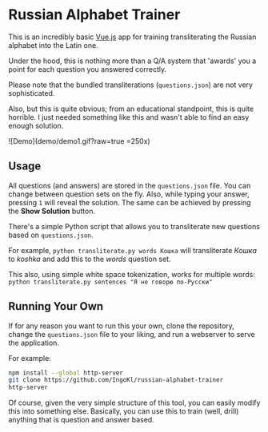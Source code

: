 # Russian Alphabet Trainer

This is an incredibly basic [Vue.js](https://vuejs.org/) app for training transliterating the Russian alphabet into the Latin one.

Under the hood, this is nothing more than a Q/A system that 'awards' you a point for each question you answered correctly.

Please note that the bundled transliterations (`questions.json`) are not very sophisticated.

Also, but this is quite obvious; from an educational standpoint, this is quite horrible. I just needed something like this and wasn't able to find an easy enough solution.

![Demo](demo/demo1.gif?raw=true =250x)

## Usage

All questions (and answers) are stored in the `questions.json` file. You can change between question sets on the fly. Also, while typing your answer, pressing `1` will reveal the solution. The same can be achieved by pressing the **Show Solution** button.

There's a simple Python script that allows you to transliterate new questions based on `questions.json`.

For example, `python transliterate.py words Кошка` will transliterate *Кошка* to *koshka* and add this to the *words* question set.

This also, using simple white space tokenization, works for multiple words: `python transliterate.py sentences "Я не говорю по-Русски"`

## Running Your Own

If for any reason you want to run this your own, clone the repository, change the `questions.json` file to your liking, and run a webserver to serve the application.

For example:

```bash
npm install --global http-server
git clone https://github.com/IngoKl/russian-alphabet-trainer
http-server
```

Of course, given the very simple structure of this tool, you can easily modify this into something else. Basically, you can use this to train (well, drill) anything that is question and answer based.
